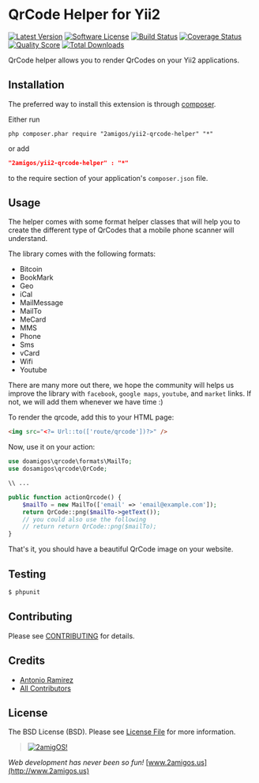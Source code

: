 QrCode Helper for Yii2
======================

[![Latest Version](https://img.shields.io/github/tag/2amigos/yii2-qrcode-helper.svg?style=flat-square&label=release)](https://github.com/2amigos/yii2-qrcode-helper/tags)
[![Software License](https://img.shields.io/badge/license-BSD-brightgreen.svg?style=flat-square)](LICENSE.md)
[![Build Status](https://img.shields.io/travis/2amigos/yii2-qrcode-helper/master.svg?style=flat-square)](https://travis-ci.org/2amigos/yii2-qrcode-helper)
[![Coverage Status](https://img.shields.io/scrutinizer/coverage/g/2amigos/yii2-qrcode-helper.svg?style=flat-square)](https://scrutinizer-ci.com/g/2amigos/yii2-qrcode-helper/code-structure)
[![Quality Score](https://img.shields.io/scrutinizer/g/2amigos/yii2-qrcode-helper.svg?style=flat-square)](https://scrutinizer-ci.com/g/2amigos/yii2-qrcode-helper)
[![Total Downloads](https://img.shields.io/packagist/dt/2amigos/yii2-qrcode-helper.svg?style=flat-square)](https://packagist.org/packages/2amigos/yii2-qrcode-helper)


QrCode helper allows you to render QrCodes on your Yii2 applications.

Installation
------------
The preferred way to install this extension is through [composer](http://getcomposer.org/download/).

Either run

```
php composer.phar require "2amigos/yii2-qrcode-helper" "*"
```
or add

```json
"2amigos/yii2-qrcode-helper" : "*"
```

to the require section of your application's `composer.json` file.

Usage
-----

The helper comes with some format helper classes that will help you to create the different type of QrCodes that a
mobile phone scanner will understand.

The library comes with the following formats:

- Bitcoin
- BookMark
- Geo
- iCal
- MailMessage
- MailTo
- MeCard
- MMS
- Phone
- Sms
- vCard
- Wifi
- Youtube

There are many more out there, we hope the community will helps us improve the library with `facebook`, `google maps`,
`youtube`, and `market` links. If not, we will add them whenever we have time :)

To render the qrcode, add this to your HTML page:

```html
<img src="<?= Url::to(['route/qrcode'])?>" />
```

Now, use it on your action:

```php
use doamigos\qrcode\formats\MailTo;
use dosamigos\qrcode\QrCode;

\\ ...

public function actionQrcode() {
    $mailTo = new MailTo(['email' => 'email@example.com']);
    return QrCode::png($mailTo->getText());
    // you could also use the following
    // return return QrCode::png($mailTo);
}

```

That's it, you should have a beautiful QrCode image on your website.

## Testing

``` bash
$ phpunit
```

## Contributing

Please see [CONTRIBUTING](CONTRIBUTING.md) for details.

## Credits

- [Antonio Ramirez](https://github.com/tonydspaniard)
- [All Contributors](../../contributors)

## License

The BSD License (BSD). Please see [License File](LICENSE.md) for more information.


> [![2amigOS!](http://www.gravatar.com/avatar/55363394d72945ff7ed312556ec041e0.png)](http://www.2amigos.us)

<i>Web development has never been so fun!</i>
[www.2amigos.us](http://www.2amigos.us)